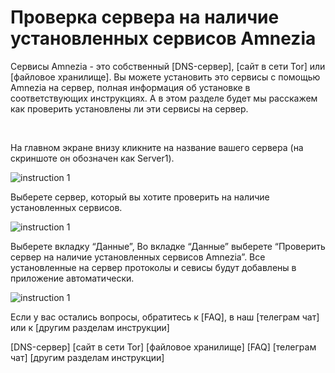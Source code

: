 # Проверка сервера на наличие установленных сервисов Amnezia 

Сервисы Amnezia -  это собственный [DNS-сервер], [сайт в сети Tor]  или  [файловое хранилище]. 
Вы можете установить это сервисы с помощью Amnezia  на сервер, полная информация об установке в соответствующих инструкциях. 
А в этом разделе будет мы расскажем  как проверить установлены ли эти сервисы на сервер.   

&nbsp;


На главном экране  внизу  кликните на название вашего сервера  (на скриншоте он обозначен как Server1). 

![instruction 1](https://raw.githubusercontent.com/Aftershock669/amnezia-open-docs/master/docs/en/instructions/cheking-server/img/cs_ru_1.png)

Выберете сервер, который вы хотите проверить на наличие установленных сервисов.

![instruction 1](https://raw.githubusercontent.com/Aftershock669/amnezia-open-docs/master/docs/en/instructions/cheking-server/img/cs_ru_2.png)

Выберете вкладку “Данные”, 
Во вкладке “Данные” выберете  “Проверить сервер на наличие установленных сервисов Amnezia”. 
Все установленные на сервер протоколы и севисы будут добавлены в приложение автоматически.

![instruction 1](https://raw.githubusercontent.com/Aftershock669/amnezia-open-docs/master/docs/en/instructions/cheking-server/img/cs_ru_3.png)


Если у вас остались вопросы, обратитесь к [FAQ], в наш [телеграм чат] или к [другим разделам инструкции]


[amnezia-site-ext-link]: https://amnezia-web-nx1r.vercel.app
[about-int-link]: /about
[DNS-сервер]
[сайт в сети Tor]
[файловое хранилище]
[FAQ]
[телеграм чат]
[другим разделам инструкции]





